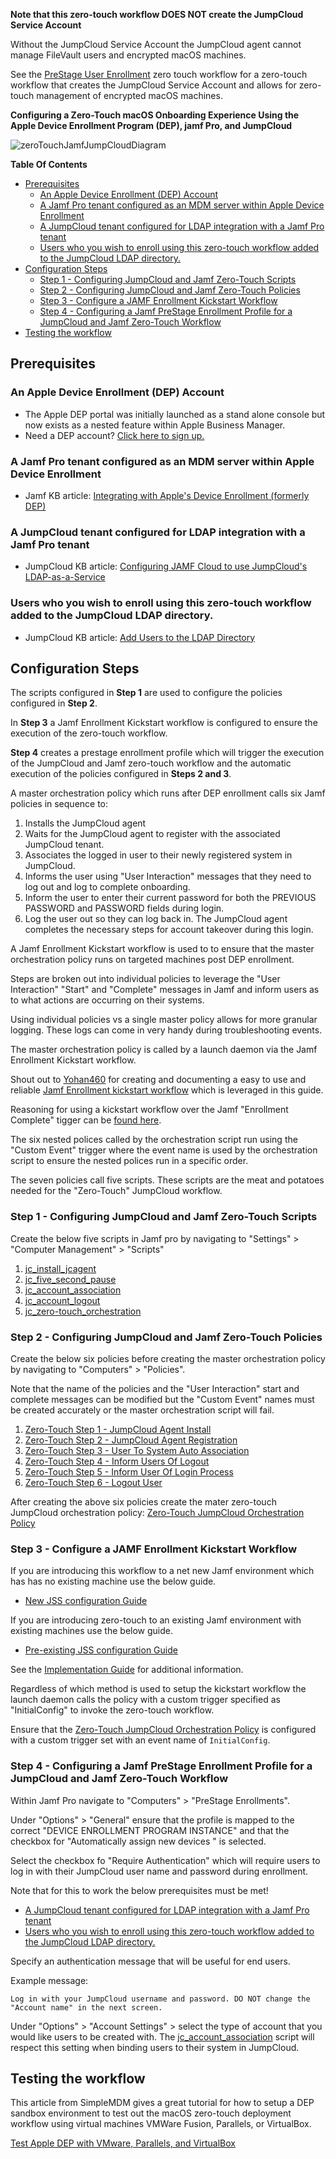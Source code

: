 **Note that this zero-touch workflow DOES NOT create the JumpCloud Service Account** 

Without the JumpCloud Service Account the JumpCloud agent cannot manage FileVault users and encrypted macOS machines.

See the [PreStage User Enrollment](https://github.com/TheJumpCloud/support/tree/master/zero-touch/prestage_user_enrollment) zero touch workflow for a zero-touch workflow that creates the JumpCloud Service Account and allows for zero-touch management of encrypted macOS machines.

**Configuring a Zero-Touch macOS Onboarding Experience Using the Apple Device Enrollment Program (DEP), jamf Pro, and JumpCloud**

![zeroTouchJamfJumpCloudDiagram](https://github.com/TheJumpCloud/support/blob/master/zero-touch/Jamf%20Pro/diagrams/Zero-TouchJamf.png)

**Table Of Contents**
- [Prerequisites](#Prerequisites)
  - [An Apple Device Enrollment (DEP) Account](#An-Apple-Device-Enrollment-DEP-Account)
  - [A Jamf Pro tenant configured as an MDM server within Apple Device Enrollment](#A-Jamf-Pro-tenant-configured-as-an-MDM-server-within-Apple-Device-Enrollment)
  - [A JumpCloud tenant configured for LDAP integration with a Jamf Pro tenant](#A-JumpCloud-tenant-configured-for-LDAP-integration-with-a-Jamf-Pro-tenant)
  - [Users who you wish to enroll using this zero-touch workflow added to the JumpCloud LDAP directory.](#Users-who-you-wish-to-enroll-using-this-zero-touch-workflow-added-to-the-JumpCloud-LDAP-directory)
- [Configuration Steps](#Configuration-Steps)
  - [Step 1 - Configuring JumpCloud and Jamf Zero-Touch Scripts](#Step-1---Configuring-JumpCloud-and-Jamf-Zero-Touch-Scripts)
  - [Step 2 - Configuring JumpCloud and Jamf Zero-Touch Policies](#Step-2---Configuring-JumpCloud-and-Jamf-Zero-Touch-Policies)
  - [Step 3 - Configure a JAMF Enrollment Kickstart Workflow](#Step-3---Configure-a-JAMF-Enrollment-Kickstart-Workflow)
  - [Step 4 - Configuring a Jamf PreStage Enrollment Profile for a JumpCloud and Jamf Zero-Touch Workflow](#Step-4---Configuring-a-Jamf-PreStage-Enrollment-Profile-for-a-JumpCloud-and-Jamf-Zero-Touch-Workflow)
- [Testing the workflow](#Testing-the-workflow)

## Prerequisites

### An Apple Device Enrollment (DEP) Account

- The Apple DEP portal was initially launched as a stand alone console but now exists as a nested feature within Apple Business Manager.     
-  Need a DEP account? [Click here to sign up.](https://business.apple.com/#enrollment)
### A Jamf Pro tenant configured as an MDM server within Apple Device Enrollment
  - Jamf KB article: [Integrating with Apple's Device Enrollment (formerly DEP)](https://www.jamf.com/jamf-nation/articles/359/integrating-with-apple-s-device-enrollment-formerly-dep)
### A JumpCloud tenant configured for LDAP integration with a Jamf Pro tenant
  - JumpCloud KB article: [Configuring JAMF Cloud to use JumpCloud's LDAP-as-a-Service](https://support.jumpcloud.com/customer/portal/articles/2589762)

### Users who you wish to enroll using this zero-touch workflow added to the JumpCloud LDAP directory.
  - JumpCloud KB article: [Add Users to the LDAP Directory](https://support.jumpcloud.com/customer/en/portal/articles/2439911-using-jumpcloud-s-ldap-as-a-service#addusers)

## Configuration Steps

The scripts configured in **Step 1** are used to configure the policies configured in **Step 2**.

In **Step 3** a Jamf Enrollment Kickstart workflow is configured to ensure the execution of the zero-touch workflow.

**Step 4** creates a prestage enrollment profile which will trigger the execution of the JumpCloud and Jamf zero-touch workflow and the automatic execution of the policies configured in **Steps 2 and 3**.

A master orchestration policy which runs after DEP enrollment calls six Jamf policies in sequence to:

1. Installs the JumpCloud agent
2. Waits for the JumpCloud agent to register with the associated JumpCloud tenant.
3. Associates the logged in user to their newly registered system in JumpCloud.
4. Informs the user using "User Interaction" messages that they need to log out and log to complete onboarding.
5. Inform the user to enter their current password for both the PREVIOUS PASSWORD and PASSWORD fields during login.
6. Log the user out so they can log back in. The JumpCloud agent completes the necessary steps for account takeover during this login.

A Jamf Enrollment Kickstart workflow is used to to ensure that the master orchestration policy runs on targeted machines post DEP enrollment.

Steps are broken out into individual policies to leverage the "User Interaction" "Start" and "Complete" messages in Jamf and inform users as to what actions are occurring on their systems.

Using individual policies vs a single master policy allows for more granular logging. These logs can come in very handy during troubleshooting events.

The master orchestration policy is called by a launch daemon via the Jamf Enrollment Kickstart workflow.

Shout out to [Yohan460](https://github.com/Yohan460) for creating and documenting a easy to use and reliable [Jamf Enrollment kickstart workflow](https://github.com/Yohan460/JAMF-Enrollment-Kickstart) which is leveraged in this guide.

Reasoning for using a kickstart workflow over the Jamf "Enrollment Complete" tigger can be [found here](https://github.com/Yohan460/JAMF-Enrollment-Kickstart/wiki/10-Reasoning#reasoning).

The six nested polices called by the orchestration script run using the "Custom Event" trigger where the event name is used by the orchestration script to ensure the nested polices run in a specific order.

The seven policies call five scripts. These scripts are the meat and potatoes needed for the "Zero-Touch" JumpCloud workflow.

### Step 1 - Configuring JumpCloud and Jamf Zero-Touch Scripts

Create the below five scripts in Jamf pro by navigating to "Settings" >  "Computer Management" > "Scripts"

1. [jc_install_jcagent](https://github.com/TheJumpCloud/support/blob/master/zero-touch/Jamf%20Pro/scripts/jc_install_jcagent.md) 
2. [jc_five_second_pause](https://github.com/TheJumpCloud/support/blob/master/zero-touch/Jamf%20Pro/scripts/jc_five_second_pause.md)
3. [jc_account_association](https://github.com/TheJumpCloud/support/blob/master/zero-touch/Jamf%20Pro/scripts/jc_account_association.md)
4. [jc_account_logout](https://github.com/TheJumpCloud/support/blob/master/zero-touch/Jamf%20Pro/scripts/jc_account_logout.md)
5. [jc_zero-touch_orchestration](https://github.com/TheJumpCloud/support/blob/master/zero-touch/Jamf%20Pro/scripts/jc_zero-touch_orchestration.md)

### Step 2 - Configuring JumpCloud and Jamf Zero-Touch Policies

Create the below six policies before creating the master orchestration policy by navigating to "Computers" > "Policies".

Note that the name of the policies and the "User Interaction" start and complete messages can be modified but the "Custom Event" names must be created accurately or the master orchestration script will fail.

1. [Zero-Touch Step 1 - JumpCloud Agent Install](https://github.com/TheJumpCloud/support/blob/master/zero-touch/Jamf%20Pro/policies/Zero-Touch%20Step%201%20-%20JumpCloud%20Agent%20Install.md)
2. [Zero-Touch Step 2 - JumpCloud Agent Registration](https://github.com/TheJumpCloud/support/blob/master/zero-touch/Jamf%20Pro/policies/Zero-Touch%20Step%202%20-%20JumpCloud%20Agent%20Registration.md)
3. [Zero-Touch Step 3 - User To System Auto Association](https://github.com/TheJumpCloud/support/blob/master/zero-touch/Jamf%20Pro/policies/Zero-Touch%20Step%203%20-%20User%20To%20System%20Auto%20Association.md)
4. [Zero-Touch Step 4 - Inform Users Of Logout](https://github.com/TheJumpCloud/support/blob/master/zero-touch/Jamf%20Pro/policies/Zero-Touch%20Step%204%20-%20Inform%20Users%20Of%20Logout.md)
5. [Zero-Touch Step 5 - Inform User Of Login Process](https://github.com/TheJumpCloud/support/blob/master/zero-touch/Jamf%20Pro/policies/Zero-Touch%20Step%205%20-%20Inform%20User%20Of%20Login%20Process.md)
6. [Zero-Touch Step 6 - Logout User](https://github.com/TheJumpCloud/support/blob/master/zero-touch/Jamf%20Pro/policies/Zero-Touch%20Step%206%20-%20Logout%20User.md)

After creating the above six policies create the mater zero-touch JumpCloud orchestration policy: [Zero-Touch JumpCloud Orchestration Policy](https://github.com/TheJumpCloud/support/blob/master/zero-touch/Jamf%20Pro/policies/Zero-Touch%20JumpCloud%20Orchestration%20Policy.md)

### Step 3 - Configure a JAMF Enrollment Kickstart Workflow

If you are introducing this workflow to a net new Jamf environment which has has no existing machine use the below guide.

  - [New JSS configuration Guide](https://github.com/Yohan460/JAMF-Enrollment-Kickstart/wiki/40-New-JSS-configuration-Guide#new-jss-configuration-guide)

If you are introducing zero-touch to an existing Jamf environment with existing machines use the below guide.

  - [Pre-existing JSS configuration Guide](https://github.com/Yohan460/JAMF-Enrollment-Kickstart/wiki/50-Pre-existing-JSS-configuration-Guide)

See the [Implementation Guide](https://github.com/Yohan460/JAMF-Enrollment-Kickstart/wiki/30-Implementation-Guide#jamf-enrollment-kickstart-implementation-guide) for additional information.

Regardless of which method is used to setup the kickstart workflow the launch daemon calls the policy with a custom trigger specified as "InitialConfig" to invoke the zero-touch workflow.

Ensure that the [Zero-Touch JumpCloud Orchestration Policy](https://github.com/TheJumpCloud/support/blob/master/zero-touch/Jamf%20Pro/policies/Zero-Touch%20JumpCloud%20Orchestration%20Policy.md) is configured with a custom trigger set with an event name of `InitialConfig`.

### Step 4 - Configuring a Jamf PreStage Enrollment Profile for a JumpCloud and Jamf Zero-Touch Workflow

Within Jamf Pro navigate to "Computers" > "PreStage Enrollments".

Under "Options" > "General" ensure that the profile is mapped to the correct "DEVICE ENROLLMENT PROGRAM INSTANCE" and that the checkbox for "Automatically assign new devices " is selected.

Select the checkbox fo "Require Authentication" which will require users to log in with their JumpCloud user name and password during enrollment.

Note that for this to work the below prerequisites must be met!
  - [A JumpCloud tenant configured for LDAP integration with a Jamf Pro tenant](#a-jumpcloud-tenant-configured-for-ldap-integration-with-a-jamf-pro-tenant)
  - [Users who you wish to enroll using this zero-touch workflow added to the JumpCloud LDAP directory.](#users-who-you-wish-to-enroll-using-this-zero-touch-workflow-added-to-the-jumpcloud-ldap-directory)

Specify an authentication message that will be useful for end users.

Example message:

```
Log in with your JumpCloud username and password. DO NOT change the  "Account name" in the next screen.
```

Under "Options" > "Account Settings" >  select the type of account that you would like users to be created with. The [jc_account_association](https://github.com/TheJumpCloud/support/blob/master/zero-touch/Jamf%20Pro/scripts/jc_account_association.md) script will respect this setting when binding users to their system in JumpCloud.


## Testing the workflow

This article from SimpleMDM gives a great tutorial for how to setup a DEP sandbox environment to test out the macOS zero-touch deployment workflow using virtual machines VMWare Fusion, Parallels, or VirtualBox.

[Test Apple DEP with VMware, Parallels, and VirtualBox](https://simplemdm.com/2018/04/03/apple-dep-vmware-parallels-virtualbox/)
